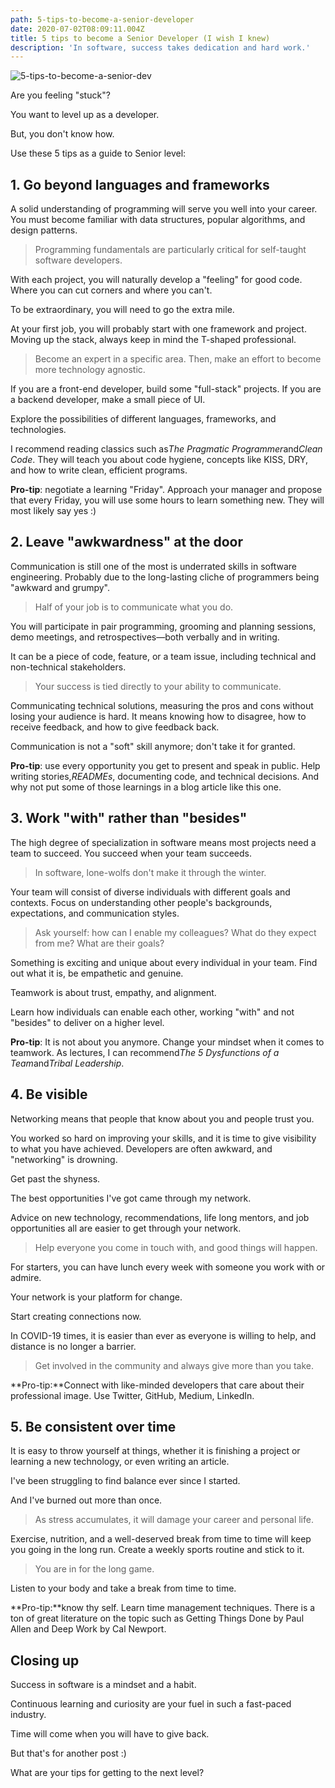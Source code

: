 ```yaml
---
path: 5-tips-to-become-a-senior-developer
date: 2020-07-02T08:09:11.004Z
title: 5 tips to become a Senior Developer (I wish I knew)
description: 'In software, success takes dedication and hard work.'
---
```

![5-tips-to-become-a-senior-dev](/assets/become_senior.png "In software, success takes dedication and hard work.")

Are you feeling "stuck"?

You want to level up as a developer.

But, you don't know how.

Use these 5 tips as a guide to Senior level:

## 1. Go beyond languages and frameworks

A solid understanding of programming will serve you well into your career. You must become familiar with data structures, popular algorithms, and design patterns.

> Programming fundamentals are particularly critical for self-taught software developers.

With each project, you will naturally develop a "feeling" for good code. Where you can cut corners and where you can't.

To be extraordinary, you will need to go the extra mile.

At your first job, you will probably start with one framework and project. Moving up the stack, always keep in mind the T-shaped professional.

> Become an expert in a specific area. Then, make an effort to become more technology agnostic.

If you are a front-end developer, build some "full-stack" projects. If you are a backend developer, make a small piece of UI.

Explore the possibilities of different languages, frameworks, and technologies.

I recommend reading classics such as*The Pragmatic Programmer*and*Clean Code*. They will teach you about code hygiene, concepts like KISS, DRY, and how to write clean, efficient programs.

**Pro-tip**: negotiate a learning "Friday". Approach your manager and propose that every Friday, you will use some hours to learn something new. They will most likely say yes :)

## 2. Leave "awkwardness" at the door

Communication is still one of the most is underrated skills in software engineering. Probably due to the long-lasting cliche of programmers being "awkward and grumpy".

> Half of your job is to communicate what you do.

You will participate in pair programming, grooming and planning sessions, demo meetings, and retrospectives—both verbally and in writing.

It can be a piece of code, feature, or a team issue, including technical and non-technical stakeholders.

> Your success is tied directly to your ability to communicate.

Communicating technical solutions, measuring the pros and cons without losing your audience is hard. It means knowing how to disagree, how to receive feedback, and how to give feedback back.

Communication is not a "soft" skill anymore; don't take it for granted.

**Pro-tip**: use every opportunity you get to present and speak in public. Help writing stories,*READMEs*, documenting code, and technical decisions. And why not put some of those learnings in a blog article like this one.

## 3. Work "with" rather than "besides"

The high degree of specialization in software means most projects need a team to succeed. You succeed when your team succeeds.

> In software, lone-wolfs don't make it through the winter.

Your team will consist of diverse individuals with different goals and contexts. Focus on understanding other people's backgrounds, expectations, and communication styles.

> Ask yourself: how can I enable my colleagues? What do they expect from me? What are their goals?

Something is exciting and unique about every individual in your team. Find out what it is, be empathetic and genuine.

Teamwork is about trust, empathy, and alignment.

Learn how individuals can enable each other, working "with" and not "besides" to deliver on a higher level.

**Pro-tip**: It is not about you anymore. Change your mindset when it comes to teamwork. As lectures, I can recommend*The 5 Dysfunctions of a Team*and*Tribal Leadership*.

## 4. Be visible

Networking means that people that know about you and people trust you.

You worked so hard on improving your skills, and it is time to give visibility to what you have achieved. Developers are often awkward, and "networking" is drowning.

Get past the shyness.

The best opportunities I've got came through my network.

Advice on new technology, recommendations, life long mentors, and job opportunities all are easier to get through your network.

> Help everyone you come in touch with, and good things will happen.

For starters, you can have lunch every week with someone you work with or admire.

Your network is your platform for change.

Start creating connections now.

In COVID-19 times, it is easier than ever as everyone is willing to help, and distance is no longer a barrier.

> Get involved in the community and always give more than you take.



**Pro-tip:**Connect with like-minded developers that care about their professional image. Use Twitter, GitHub, Medium, LinkedIn.

## 5. Be consistent over time

It is easy to throw yourself at things, whether it is finishing a project or learning a new technology, or even writing an article.

I've been struggling to find balance ever since I started.

And I've burned out more than once.

> As stress accumulates, it will damage your career and personal life.

Exercise, nutrition, and a well-deserved break from time to time will keep you going in the long run. Create a weekly sports routine and stick to it.

> You are in for the long game.

Listen to your body and take a break from time to time.

**Pro-tip:**know thy self. Learn time management techniques. There is a ton of great literature on the topic such as Getting Things Done by Paul Allen and Deep Work by Cal Newport.

## Closing up

Success in software is a mindset and a habit.

Continuous learning and curiosity are your fuel in such a fast-paced industry.

Time will come when you will have to give back.

But that's for another post :)

What are your tips for getting to the next level?
